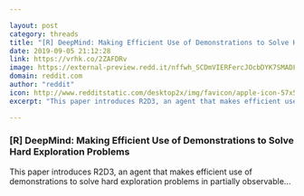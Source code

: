 ```yaml
---

layout: post
category: threads
title: "[R] DeepMind: Making Efficient Use of Demonstrations to Solve Hard Exploration Problems"
date: 2019-09-05 21:12:28
link: https://vrhk.co/2ZAFDRv
image: https://external-preview.redd.it/nffwh_SCDmVIERFercJOcbDYK7SMADFhe_TkBkNEuBs.jpg?width=512&height=268.062827225&auto=webp&s=28c13a777885178ad5cba41dfda7da4d38a49395
domain: reddit.com
author: "reddit"
icon: http://www.redditstatic.com/desktop2x/img/favicon/apple-icon-57x57.png
excerpt: "This paper introduces R2D3, an agent that makes efficient use of demonstrations to solve hard exploration problems in partially observable..."

---
```


### [R] DeepMind: Making Efficient Use of Demonstrations to Solve Hard Exploration Problems

This paper introduces R2D3, an agent that makes efficient use of demonstrations to solve hard exploration problems in partially observable...